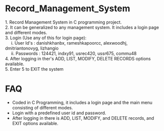 # Record_Management_System
1.&nbsp;Record Management System in C programming project.<br /> 
2.&nbsp;It can be generalized to any management system. It includes a login page and different modes.<br />
3.&nbsp;Login (Use any of this for login page):<br />
&nbsp;&nbsp;&nbsp;&nbsp;   i.&nbsp;User Id's : danishkhanbx, rameshkapoorcc, alexwoodhj, dmitriantonovyg, lizhangio<br />
&nbsp;&nbsp;&nbsp;&nbsp;   ii.&nbsp;Passwords : 124421, indxy91, usrec420, ussr675, commu48<br />
4.&nbsp;After logging in ther's ADD, LIST, MODIFY, DELETE RECORDS options available.<br />
5.&nbsp;Enter 5 to EXIT the system<br />

# FAQ
- Coded in C Programming, it includes a login page and the main menu consisting of different modes. 
- Login with a predefined user id and password. 
- After logging in there is ADD, LIST, MODIFY, and DELETE records, and EXIT options available.
